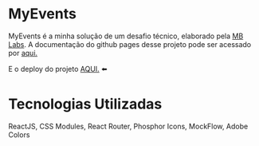 # MyEvents

MyEvents é a minha solução de um desafio técnico, elaborado pela <a href="https://www.novo.mblabs.com.br/">MB Labs</a>. A documentação do github pages desse projeto pode ser acessado por <a href="https://mattsilverio.github.io/MyEvents/">aqui.</a>

E o deploy do projeto <a href="https://my-events.vercel.app">AQUI.</a>   :arrow_left:

# Tecnologias Utilizadas

ReactJS, CSS Modules, React Router, Phosphor Icons, MockFlow, Adobe Colors
